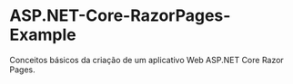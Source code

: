 # ASP.NET-Core-RazorPages-Example
Conceitos básicos da criação de um aplicativo Web ASP.NET Core Razor Pages.
